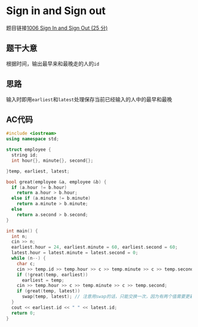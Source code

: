 # Sign in and Sign out
题目链接[1006 Sign In and Sign Out (25 分)](https://pintia.cn/problem-sets/994805342720868352/problems/994805516654460928)
## 题干大意

根据时间，输出最早来和最晚走的人的`id`

## 思路

输入时即用`earliest`和`latest`处理保存当前已经输入的人中的最早和最晚

## AC代码
```cpp linenums="1"
#include <iostream>
using namespace std;

struct employee {
  string id;
  int hour{}, minute{}, second{};

}temp, earliest, latest;

bool great(employee &a, employee &b) {
  if (a.hour != b.hour)
    return a.hour > b.hour;
  else if (a.minute != b.minute)
    return a.minute > b.minute;
  else
    return a.second > b.second;
}

int main() {
  int n;
  cin >> n;
  earliest.hour = 24, earliest.minute = 60, earliest.second = 60;
  latest.hour = latest.minute = latest.second = 0;
  while (n--) {
    char c;
    cin >> temp.id >> temp.hour >> c >> temp.minute >> c >> temp.second;
    if (!great(temp, earliest))
      earliest = temp;
    cin >> temp.hour >> c >> temp.minute >> c >> temp.second;
    if (great(temp, latest))
      swap(temp, latest); // 注意用swap的话，只能交换一次，因为有两个值需要更新
  }
  cout << earliest.id << " " << latest.id;
  return 0;
}
```
